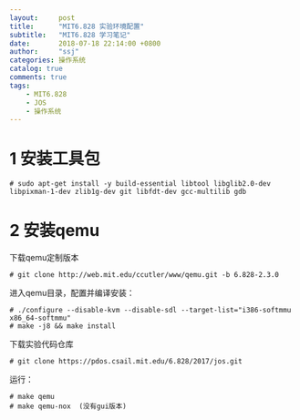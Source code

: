 ```yaml
---
layout:     post
title:      "MIT6.828 实验环境配置"
subtitle:   "MIT6.828 学习笔记"
date:       2018-07-18 22:14:00 +0800
author:     "ssj"
categories: 操作系统
catalog: true
comments: true
tags:
    - MIT6.828
    - JOS
    - 操作系统
---
```


# 1 安装工具包

```
# sudo apt-get install -y build-essential libtool libglib2.0-dev libpixman-1-dev zlib1g-dev git libfdt-dev gcc-multilib gdb
```

# 2 安装qemu
下载qemu定制版本

```
# git clone http://web.mit.edu/ccutler/www/qemu.git -b 6.828-2.3.0
```

进入qemu目录，配置并编译安装：

```
# ./configure --disable-kvm --disable-sdl --target-list="i386-softmmu x86_64-softmmu"
# make -j8 && make install
```
下载实验代码仓库 

```
# git clone https://pdos.csail.mit.edu/6.828/2017/jos.git
```

运行：

```
# make qemu 
# make qemu-nox  (没有gui版本)
```


